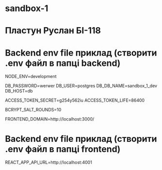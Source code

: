 # sandbox-1

# Пластун Руслан БІ-118

# Backend env file приклад (створити .env файл в папці backend)

NODE_ENV=development

DB_PASSWORD=werwer
DB_USER=postgres
DB_DB_NAME=sandbox_1_dev
DB_HOST=db

ACCESS_TOKEN_SECRET=g254y562iu
ACCESS_TOKEN_LIFE=86400

BCRYPT_SALT_ROUNDS=10

FRONTEND_DOMAIN=http://localhost:3000/

# Backend env file приклад (створити .env файл в папці frontend)

REACT_APP_API_URL=http://localhost:4001
